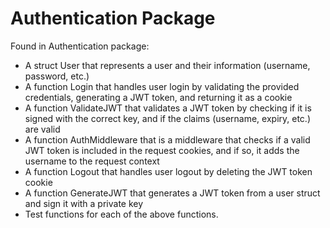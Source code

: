 # Authentication Package

Found in Authentication package:
- A struct User that represents a user and their information (username, password, etc.)
- A function Login that handles user login by validating the provided credentials, generating a JWT token, and returning it as a cookie
- A function ValidateJWT that validates a JWT token by checking if it is signed with the correct key, and if the claims (username, expiry, etc.) are valid
- A function AuthMiddleware that is a middleware that checks if a valid JWT token is included in the request cookies, and if so, it adds the username to the request context
- A function Logout that handles user logout by deleting the JWT token cookie
- A function GenerateJWT that generates a JWT token from a user struct and sign it with a private key
- Test functions for each of the above functions.
